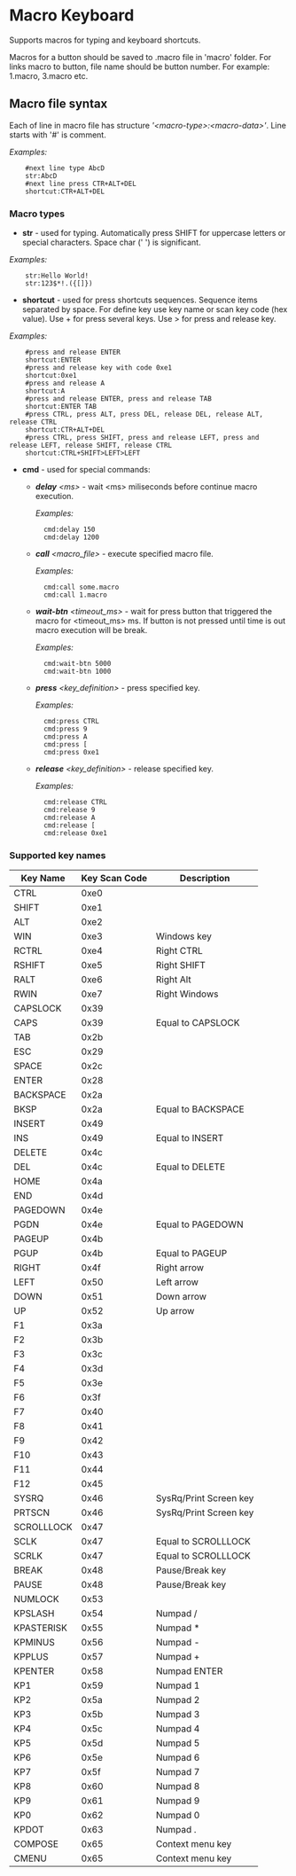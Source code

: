 # Macro Keyboard

Supports macros for typing and keyboard shortcuts.

Macros for a button should be saved to .macro file in 'macro' folder. For links macro to button, file name should be button number. For example: 1.macro, 3.macro etc.

## Macro file syntax

Each of line in macro file has structure *'&lt;macro-type&gt;:&lt;macro-data&gt;'*. Line starts with '#' is comment.

*Examples:*

		#next line type AbcD
		str:AbcD
		#next line press CTR+ALT+DEL
		shortcut:CTR+ALT+DEL

### Macro types

* **str** - used for typing. Automatically press SHIFT for uppercase letters or special characters. Space char (' ') is significant.

*Examples:*

		str:Hello World!
		str:123$*!.({[]})
		 
* **shortcut** - used for press shortcuts sequences. Sequence items separated by space. For define key use key name or scan key code (hex value). Use + for press several keys. Use &gt; for press and release key.

*Examples:*

		#press and release ENTER
		shortcut:ENTER
		#press and release key with code 0xe1
		shortcut:0xe1
		#press and release A
		shortcut:A
		#press and release ENTER, press and release TAB
		shortcut:ENTER TAB
		#press CTRL, press ALT, press DEL, release DEL, release ALT, release CTRL
		shortcut:CTR+ALT+DEL
		#press CTRL, press SHIFT, press and release LEFT, press and release LEFT, release SHIFT, release CTRL
		shortcut:CTRL+SHIFT>LEFT>LEFT
		
* **cmd** - used for special commands:

    - ***delay*** *&lt;ms&gt;* - wait &lt;ms&gt; miliseconds before continue macro execution.
    
        *Examples:*

    		cmd:delay 150
    		cmd:delay 1200
		
    * ***call*** *&lt;macro_file&gt;* - execute specified macro file.

        *Examples:*

    		cmd:call some.macro
    		cmd:call 1.macro
    		
    * ***wait-btn*** *&lt;timeout_ms&gt;* - wait for press button that triggered the macro for &lt;timeout_ms&gt; ms. If button is not pressed until time is out macro execution will be break.

        *Examples:*

    		cmd:wait-btn 5000
    		cmd:wait-btn 1000
    		
    * ***press*** *&lt;key_definition&gt;* - press specified key.

        *Examples:*

    		cmd:press CTRL
    		cmd:press 9
    		cmd:press A
    		cmd:press [
    		cmd:press 0xe1
    		
    * ***release*** *&lt;key_definition&gt;* - release specified key.

        *Examples:*

    		cmd:release CTRL
    		cmd:release 9
    		cmd:release A
    		cmd:release [
    		cmd:release 0xe1
			
### Supported key names

| Key Name | Key Scan Code | Description |
| -------- | ------------- | ----------- |
| CTRL | 0xe0 | |
| SHIFT | 0xe1 | |
| ALT | 0xe2 | |
| WIN | 0xe3 | Windows key |
| RCTRL | 0xe4 | Right CTRL |
| RSHIFT | 0xe5 | Right SHIFT |
| RALT | 0xe6 | Right Alt |
| RWIN | 0xe7 | Right Windows|
| CAPSLOCK | 0x39 | |
| CAPS | 0x39 | Equal to CAPSLOCK |
| TAB | 0x2b | |
| ESC | 0x29 | |
| SPACE | 0x2c | |
| ENTER | 0x28 | |
| BACKSPACE | 0x2a | |
| BKSP | 0x2a | Equal to BACKSPACE |
| INSERT | 0x49 | |
| INS | 0x49 | Equal to INSERT |
| DELETE | 0x4c | |
| DEL | 0x4c | Equal to DELETE |
| HOME | 0x4a | |
| END | 0x4d | |
| PAGEDOWN | 0x4e | |
| PGDN | 0x4e | Equal to PAGEDOWN |
| PAGEUP | 0x4b | |
| PGUP | 0x4b | Equal to PAGEUP |
| RIGHT | 0x4f | Right arrow |
| LEFT | 0x50 | Left arrow |
| DOWN | 0x51 | Down arrow |
| UP | 0x52 | Up arrow |
| F1 | 0x3a | |
| F2 | 0x3b | |
| F3 | 0x3c | |
| F4 | 0x3d | |
| F5 | 0x3e | |
| F6 | 0x3f | |
| F7 | 0x40 | |
| F8 | 0x41 | |
| F9 | 0x42 | |
| F10 | 0x43 | |
| F11 | 0x44 | |
| F12 | 0x45 | |
| SYSRQ | 0x46 | SysRq/Print Screen key |
| PRTSCN | 0x46 | SysRq/Print Screen key |
| SCROLLLOCK | 0x47 | |
| SCLK | 0x47 | Equal to SCROLLLOCK |
| SCRLK | 0x47 | Equal to SCROLLLOCK |
| BREAK | 0x48 | Pause/Break key |
| PAUSE | 0x48 | Pause/Break key |
| NUMLOCK | 0x53 | |
| KPSLASH | 0x54 | Numpad / |
| KPASTERISK | 0x55 | Numpad * |
| KPMINUS | 0x56 | Numpad - |
| KPPLUS | 0x57 | Numpad + |
| KPENTER | 0x58 | Numpad ENTER |
| KP1 | 0x59 | Numpad 1 |
| KP2 | 0x5a | Numpad 2 |
| KP3 | 0x5b | Numpad 3 |
| KP4 | 0x5c | Numpad 4 |
| KP5 | 0x5d | Numpad 5 |
| KP6 | 0x5e | Numpad 6 |
| KP7 | 0x5f | Numpad 7 |
| KP8 | 0x60 | Numpad 8 |
| KP9 | 0x61 | Numpad 9 |
| KP0 | 0x62 | Numpad 0 |
| KPDOT | 0x63 | Numpad . |
| COMPOSE | 0x65 | Context menu key |
| CMENU | 0x65 | Context menu key |